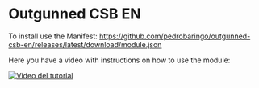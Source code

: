 # Outgunned CSB EN

 To install use the Manifest: https://github.com/pedrobaringo/outgunned-csb-en/releases/latest/download/module.json

Here you have a video with instructions on how to use the module:

[![Video del tutorial](http://img.youtube.com/vi/SXJ3MpSNiog/0.jpg)](http://www.youtube.com/watch?v=SXJ3MpSNiog "Foundry Tutorial-Outgunned")
